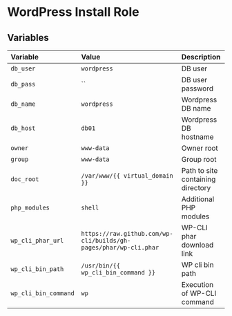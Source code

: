 # WordPress Install Role

## Variables

| Variable | Value | Description |
| :--- | :--- | :--- |
| `db_user` | `wordpress` | DB user |
| `db_pass` | `` | DB user password |
| `db_name` | `wordpress` | Wordpress DB name |
| `db_host` | `db01` | Wordpress DB hostname |
| `owner` | `www-data` | Owner root |
| `group` | `www-data` | Group root |
| `doc_root` | `/var/www/{{ virtual_domain }}` | Path to site containing directory |
| `php_modules` | `shell` | Additional PHP modules |
| `wp_cli_phar_url` | `https://raw.github.com/wp-cli/builds/gh-pages/phar/wp-cli.phar` | WP-CLI phar download link |
| `wp_cli_bin_path` | `/usr/bin/{{ wp_cli_bin_command }}` | WP cli bin path |
| `wp_cli_bin_command` | `wp` | Execution of WP-CLI command |

